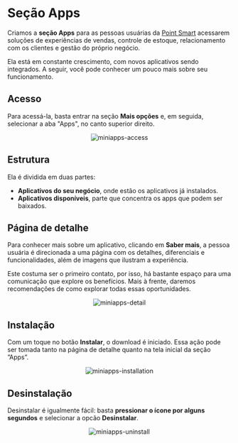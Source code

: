 # Seção Apps

Criamos a **seção Apps** para as pessoas usuárias da [Point Smart](/developers/pt/docs/mp-point/integration-configuration/integrate-with-pdv/introduction) acessarem soluções de experiências de vendas, controle de estoque, relacionamento com os clientes e gestão do próprio negócio.

Ela está em constante crescimento, com novos aplicativos sendo integrados. A seguir, você pode conhecer um pouco mais sobre seu funcionamento.

## Acesso

Para acessá-la, basta entrar na seção **Mais opções** e, em seguida, selecionar a aba "Apps", no canto superior direito.

<center>

![miniapps-access](mini-apps/miniapps-access-pt.gif)

</center>

## Estrutura

Ela é dividida em duas partes:

* **Aplicativos do seu negócio**, onde estão os aplicativos já instalados. 
* **Aplicativos disponíveis**, parte que concentra os apps que podem ser baixados.

## Página de detalhe

Para conhecer mais sobre um aplicativo, clicando em **Saber mais**, a pessoa usuária é direcionada a uma página com os detalhes, diferenciais e funcionalidades, além de imagens que ilustram a experiência. 

Este costuma ser o primeiro contato, por isso, há bastante espaço para uma comunicação que explore os benefícios. Mais à frente, daremos recomendações de como explorar todas essas oportunidades.

<center>

![miniapps-detail](mini-apps/miniapps-detail-pt.gif)

</center>

## Instalação

Com um toque no botão **Instalar**, o download é iniciado. Essa ação pode ser tomada tanto na página de detalhe quanto na tela inicial da seção ”Apps”.

<center>

![miniapps-installation](mini-apps/miniapps-installation-pt.gif)

</center>

## Desinstalação

Desinstalar é igualmente fácil: basta **pressionar o ícone por alguns segundos** e selecionar a opcão **Desinstalar**.

<center>

![miniapps-uninstall](mini-apps/miniapps-uninstall-pt.gif)

</center>
